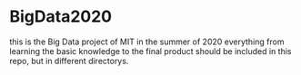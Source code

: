# BigData2020
this is the Big Data project  of MIT in the summer of 2020
everything from learning the basic knowledge to the final product should be included in this repo, but in different directorys.
